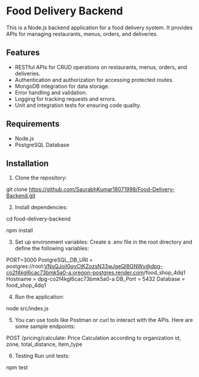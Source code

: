 # Food Delivery Backend

This is a Node.js backend application for a food delivery system. It provides APIs for managing restaurants, menus, orders, and deliveries.

## Features

- RESTful APIs for CRUD operations on restaurants, menus, orders, and deliveries.
- Authentication and authorization for accessing protected routes.
- MongoDB integration for data storage.
- Error handling and validation.
- Logging for tracking requests and errors.
- Unit and integration tests for ensuring code quality.

## Requirements

- Node.js
- PostgreSQL Database

## Installation

1. Clone the repository:

git clone https://github.com/SaurabhKumar18071998/Food-Delivery-Backend.git

2. Install dependencies:

cd food-delivery-backend

npm install

3. Set up environment variables:
Create a .env file in the root directory and define the following variables:

PORT=3000
PostgreSQL_DB_URI = postgres://root:VNsQJoiI0qyCtKZozsN33wJgeQI8GNWv@dpg-co2f4kgl6cac73bmk5a0-a.oregon-postgres.render.com/food_shop_4dq1
Hostname = dpg-co2f4kgl6cac73bmk5a0-a
DB_Port = 5432
Database = food_shop_4dq1

4. Run the application:

node src/index.js

5. You can use tools like Postman or curl to interact with the APIs. Here are some sample endpoints:

POST /pricing/calculate: Price Calculation according to organization id, zone, total_distance, item_type

6. Testing
Run unit tests:

npm test
